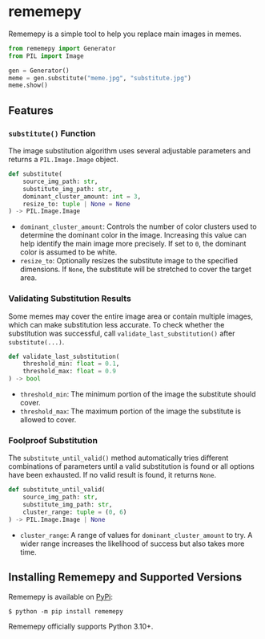 # rememepy
Rememepy is a simple tool to help you replace main images in memes.
```python
from rememepy import Generator
from PIL import Image

gen = Generator()
meme = gen.substitute("meme.jpg", "substitute.jpg")
meme.show()
```

## Features
### `substitute()` Function
The image substitution algorithm uses several adjustable parameters and returns a `PIL.Image.Image` object.

```python
def substitute(
    source_img_path: str,
    substitute_img_path: str,
    dominant_cluster_amount: int = 3,
    resize_to: tuple | None = None
) -> PIL.Image.Image
```
- `dominant_cluster_amount`: Controls the number of color clusters used to determine the dominant color in the image. Increasing this value can help identify the main image more precisely. If set to `0`, the dominant color is assumed to be white.
- `resize_to`: Optionally resizes the substitute image to the specified dimensions. If `None`, the substitute will be stretched to cover the target area.

### Validating Substitution Results
Some memes may cover the entire image area or contain multiple images, which can make substitution less accurate. To check whether the substitution was successful, call `validate_last_substitution()` after `substitute(...)`.
```python
def validate_last_substitution(
    threshold_min: float = 0.1,
    threshold_max: float = 0.9
) -> bool
```
- `threshold_min`: The minimum portion of the image the substitute should cover.
- `threshold_max`: The maximum portion of the image the substitute is allowed to cover.

### Foolproof Substitution
The `substitute_until_valid()` method automatically tries different combinations of parameters until a valid substitution is found or all options have been exhausted. If no valid result is found, it returns `None`.
```python
def substitute_until_valid(
    source_img_path: str,
    substitute_img_path: str,
    cluster_range: tuple = (0, 6)
) -> PIL.Image.Image | None
```
- `cluster_range`: A range of values for `dominant_cluster_amount` to try. A wider range increases the likelihood of success but also takes more time.

## Installing Rememepy and Supported Versions
Rememepy is available on [PyPi](https://pypi.org/project/rememepy/):
```console
$ python -m pip install rememepy
```
Rememepy officially supports Python 3.10+.
